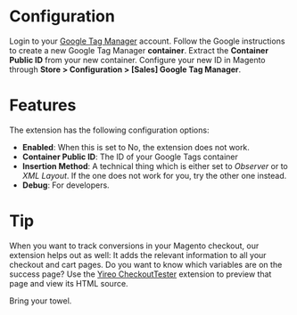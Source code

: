 # Configuration
Login to your [Google Tag Manager](http://www.google.com/tagmanager/) account. Follow the Google instructions to
create a new Google Tag Manager **container**. Extract the **Container Public ID** from your new container. Configure
your new ID in Magento through **Store > Configuration > [Sales] Google Tag Manager**.

# Features
The extension has the following configuration options:

- **Enabled**: When this is set to No, the extension does not work.
- **Container Public ID**: The ID of your Google Tags container
- **Insertion Method**: A technical thing which is either set to *Observer* or to *XML Layout*. If the one does not work for you, try the other one instead.
- **Debug**: For developers.

# Tip
When you want to track conversions in your Magento checkout, our extension helps out as well: It adds the relevant information to all your checkout and cart pages. Do you want to know which variables are on the success page? Use the [Yireo CheckoutTester](https://github.com/yireo/Yireo_CheckoutTester2) extension to preview that page and view its HTML source.

Bring your towel.
